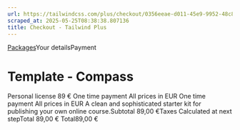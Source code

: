 ```yaml
---
url: https://tailwindcss.com/plus/checkout/0356eeae-d011-45e9-9952-48c82e356474
scraped_at: 2025-05-25T08:38:38.807136
title: Checkout - Tailwind Plus
---
```


[](https://tailwindcss.com/plus)
[Packages](https://tailwindcss.com/plus/templates/compass#pricing)Your detailsPayment
# Template - Compass
Personal license
89 €
One time payment
All prices in EUR
One time payment
All prices in EUR
A clean and sophisticated starter kit for publishing your own online course.Subtotal
    89,00 €Taxes
    Calculated at next stepTotal
    89,00 €
Total89,00 €

